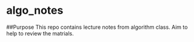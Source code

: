 # algo_notes

##Purpose 
This repo contains lecture notes from algorithm class. Aim to help to review the matrials.  
